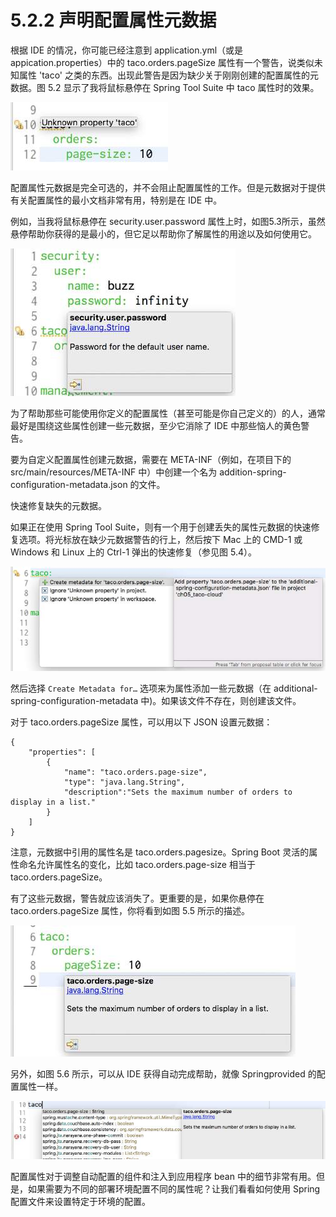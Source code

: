 # 5.2.2 声明配置属性元数据

根据 IDE 的情况，你可能已经注意到 application.yml（或是 appication.properties）中的 taco.orders.pageSize 属性有一个警告，说类似未知属性 'taco' 之类的东西。出现此警告是因为缺少关于刚刚创建的配置属性的元数据。图 5.2 显示了我将鼠标悬停在 Spring Tool Suite 中 taco 属性时的效果。

![&#x56FE; 5.2 &#x7F3A;&#x5C11;&#x914D;&#x7F6E;&#x5C5E;&#x6027;&#x5143;&#x6570;&#x636E;&#x51FA;&#x73B0;&#x7684;&#x8B66;&#x544A;](../../.gitbook/assets/tu-5.2-que-shao-pei-zhi-shu-xing-yuan-shu-ju-chu-xian-de-jing-gao.jpg)

配置属性元数据是完全可选的，并不会阻止配置属性的工作。但是元数据对于提供有关配置属性的最小文档非常有用，特别是在 IDE 中。

例如，当我将鼠标悬停在 security.user.password 属性上时，如图5.3所示，虽然悬停帮助你获得的是最小的，但它足以帮助你了解属性的用途以及如何使用它。

![&#x56FE; 5.3 &#x5728; Spring Tool Suite &#x4E2D;&#x60AC;&#x505C;&#x663E;&#x793A;&#x914D;&#x7F6E;&#x5C5E;&#x6027;&#x6587;&#x6863;](../../.gitbook/assets/tu-5.3-zai-spring-tool-suite-zhong-xuan-ting-xian-shi-pei-zhi-shu-xing-wen-dang.jpg)

为了帮助那些可能使用你定义的配置属性（甚至可能是你自己定义的）的人，通常最好是围绕这些属性创建一些元数据，至少它消除了 IDE 中那些恼人的黄色警告。

要为自定义配置属性创建元数据，需要在 META-INF（例如，在项目下的 src/main/resources/META-INF 中）中创建一个名为 addition-spring-configuration-metadata.json 的文件。

快速修复缺失的元数据。

如果正在使用 Spring Tool Suite，则有一个用于创建丢失的属性元数据的快速修复选项。将光标放在缺少元数据警告的行上，然后按下 Mac 上的 CMD-1 或 Windows 和 Linux 上的 Ctrl-1 弹出的快速修复（参见图 5.4）。

![&#x56FE; 5.4 &#x5728; Spring Tool Suite &#x4E2D;&#x4F7F;&#x7528;&#x5FEB;&#x901F;&#x5F39;&#x51FA;&#x65B9;&#x5F0F;&#x521B;&#x5EFA;&#x914D;&#x7F6E;&#x5C5E;&#x6027;&#x5143;&#x6570;&#x636E;](../../.gitbook/assets/tu-5.4-zai-spring-tool-suite-zhong-shi-yong-kuai-su-dan-chu-fang-shi-chuang-jian-pei-zhi-shu-xing-yu.jpg)

然后选择 `Create Metadata for…` 选项来为属性添加一些元数据（在 additional-spring-configuration-metadata 中\)。如果该文件不存在，则创建该文件。

对于 taco.orders.pageSize 属性，可以用以下 JSON 设置元数据：

```text
{
    "properties": [
        {
            "name": "taco.orders.page-size",
            "type": "java.lang.String",
            "description":"Sets the maximum number of orders to display in a list."
        }
    ]
}
```

注意，元数据中引用的属性名是 taco.orders.pagesize。Spring Boot 灵活的属性命名允许属性名的变化，比如 taco.orders.page-size 相当于 taco.orders.pageSize。

有了这些元数据，警告就应该消失了。更重要的是，如果你悬停在 taco.orders.pageSize 属性，你将看到如图 5.5 所示的描述。

![&#x56FE; 5.5 &#x60AC;&#x505C;&#x663E;&#x793A;&#x81EA;&#x5B9A;&#x4E49;&#x914D;&#x7F6E;&#x5C5E;&#x6027;&#x5E2E;&#x52A9;](../../.gitbook/assets/图%205.5%20悬停显示自定义配置属性帮助.jpg)

另外，如图 5.6 所示，可以从 IDE 获得自动完成帮助，就像 Springprovided 的配置属性一样。

![&#x56FE; 5.6 &#x914D;&#x7F6E;&#x5C5E;&#x6027;&#x5143;&#x6570;&#x636E;&#x8BA9;&#x5C5E;&#x6027;&#x503C;&#x81EA;&#x52A8;&#x586B;&#x5145;](../../.gitbook/assets/tu-5.6-pei-zhi-shu-xing-yuan-shu-ju-rang-shu-xing-zhi-zi-dong-tian-chong.jpg)

配置属性对于调整自动配置的组件和注入到应用程序 bean 中的细节非常有用。但是，如果需要为不同的部署环境配置不同的属性呢？让我们看看如何使用 Spring 配置文件来设置特定于环境的配置。

